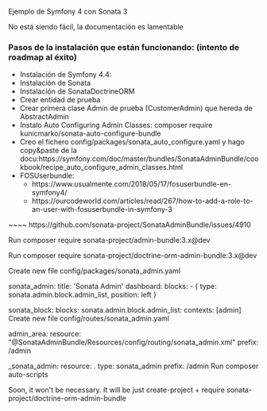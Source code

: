 Ejemplo de Symfony 4 con Sonata 3
<p>No está siendo fácil, la documentación es lamentable</p>
<h3>Pasos de la instalación que están funcionando: (intento de roadmap al éxito)</h3>
<ul>
    <li>Instalación de Symfony 4.4: </li>
    <li>Instalación de Sonata</li>
    <li>Instalación de SonataDoctrineORM</li>
    <li>Crear entidad de prueba</li>
    <li>Crear primera clase Admin de prueba (CustomerAdmin) que hereda de AbstractAdmin</li>
    <li>Instalo Auto Configuring Admin Classes: composer require kunicmarko/sonata-auto-configure-bundle</li>
    <li>Creo el fichero config/packages/sonata_auto_configure.yaml y hago copy&paste de la docu:https://symfony.com/doc/master/bundles/SonataAdminBundle/cookbook/recipe_auto_configure_admin_classes.html</li>
    <li>FOSUserbundle: <ul><li>https://www.usualmente.com/2018/05/17/fosuserbundle-en-symfony4/</li> <li>https://ourcodeworld.com/articles/read/267/how-to-add-a-role-to-an-user-with-fosuserbundle-in-symfony-3</li></ul>
    </li>
</ul>
~~~~
https://github.com/sonata-project/SonataAdminBundle/issues/4910

Run composer require sonata-project/admin-bundle:3.x@dev

Run composer require sonata-project/doctrine-orm-admin-bundle:3.x@dev

Create new file config/packages/sonata_admin.yaml

sonata_admin:
    title: 'Sonata Admin'
    dashboard:
        blocks:
            - { type: sonata.admin.block.admin_list, position: left }

sonata_block:
    blocks:
        sonata.admin.block.admin_list:
            contexts: [admin]
Create new file config/routes/sonata_admin.yaml

admin_area:
    resource: "@SonataAdminBundle/Resources/config/routing/sonata_admin.xml"
    prefix: /admin

_sonata_admin:
    resource: .
    type: sonata_admin
    prefix: /admin
Run composer auto-scripts

Soon, it won't be necessary. It will be just create-project + require sonata-project/doctrine-orm-admin-bundle